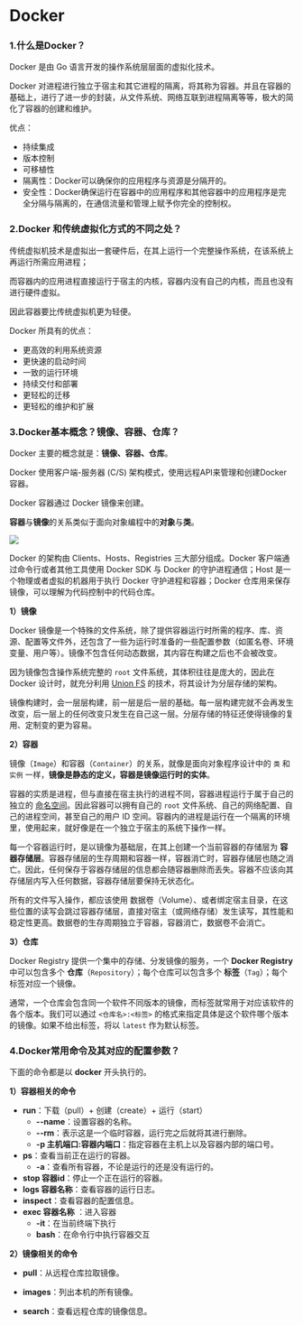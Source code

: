 # Docker

### 1.什么是Docker？

Docker 是由 Go 语言开发的操作系统层层面的虚拟化技术。

Docker 对进程进行独立于宿主和其它进程的隔离，将其称为容器。并且在容器的基础上，进行了进一步的封装，从文件系统、网络互联到进程隔离等等，极大的简化了容器的创建和维护。

优点：

- 持续集成
- 版本控制
- 可移植性
- 隔离性：Docker可以确保你的应用程序与资源是分隔开的。
- 安全性：Docker确保运行在容器中的应用程序和其他容器中的应用程序是完全分隔与隔离的，在通信流量和管理上赋予你完全的控制权。

### 2.Docker 和传统虚拟化方式的不同之处？

传统虚拟机技术是虚拟出一套硬件后，在其上运行一个完整操作系统，在该系统上再运行所需应用进程；

而容器内的应用进程直接运行于宿主的内核，容器内没有自己的内核，而且也没有进行硬件虚拟。

因此容器要比传统虚拟机更为轻便。

Docker 所具有的优点：

- 更高效的利用系统资源
- 更快速的启动时间
- 一致的运行环境
- 持续交付和部署
- 更轻松的迁移
- 更轻松的维护和扩展

### 3.Docker基本概念？镜像、容器、仓库？

Docker 主要的概念就是：**镜像、容器、仓库**。

Docker 使用客户端-服务器 (C/S) 架构模式，使用远程API来管理和创建Docker容器。

Docker 容器通过 Docker 镜像来创建。

**容器**与**镜像**的关系类似于面向对象编程中的**对象**与**类**。

![](https://www.runoob.com/wp-content/uploads/2016/04/576507-docker1.png)

Docker 的架构由 Clients、Hosts、Registries 三大部分组成。Docker 客户端通过命令行或者其他工具使用 Docker SDK 与 Docker 的守护进程通信；Host 是一个物理或者虚拟的机器用于执行 Docker 守护进程和容器；Docker 仓库用来保存镜像，可以理解为代码控制中的代码仓库。

**1）镜像**

Docker 镜像是一个特殊的文件系统，除了提供容器运行时所需的程序、库、资源、配置等文件外，还包含了一些为运行时准备的一些配置参数（如匿名卷、环境变量、用户等）。镜像不包含任何动态数据，其内容在构建之后也不会被改变。

因为镜像包含操作系统完整的 `root` 文件系统，其体积往往是庞大的，因此在 Docker 设计时，就充分利用 [Union FS](https://en.wikipedia.org/wiki/Union_mount) 的技术，将其设计为分层存储的架构。

镜像构建时，会一层层构建，前一层是后一层的基础。每一层构建完就不会再发生改变，后一层上的任何改变只发生在自己这一层。分层存储的特征还使得镜像的复用、定制变的更为容易。

**2）容器**

镜像（`Image`）和容器（`Container`）的关系，就像是面向对象程序设计中的 `类` 和 `实例` 一样，**镜像是静态的定义，容器是镜像运行时的实体**。

容器的实质是进程，但与直接在宿主执行的进程不同，容器进程运行于属于自己的独立的 [命名空间](https://en.wikipedia.org/wiki/Linux_namespaces)。因此容器可以拥有自己的 `root` 文件系统、自己的网络配置、自己的进程空间，甚至自己的用户 ID 空间。容器内的进程是运行在一个隔离的环境里，使用起来，就好像是在一个独立于宿主的系统下操作一样。

每一个容器运行时，是以镜像为基础层，在其上创建一个当前容器的存储层为 **容器存储层**。容器存储层的生存周期和容器一样，容器消亡时，容器存储层也随之消亡。因此，任何保存于容器存储层的信息都会随容器删除而丢失。容器不应该向其存储层内写入任何数据，容器存储层要保持无状态化。

所有的文件写入操作，都应该使用 数据卷（Volume）、或者绑定宿主目录，在这些位置的读写会跳过容器存储层，直接对宿主（或网络存储）发生读写，其性能和稳定性更高。数据卷的生存周期独立于容器，容器消亡，数据卷不会消亡。

**3）仓库**

Docker Registry 提供一个集中的存储、分发镜像的服务，一个 **Docker Registry** 中可以包含多个 **仓库**（`Repository`）；每个仓库可以包含多个 **标签**（`Tag`）；每个标签对应一个镜像。

通常，一个仓库会包含同一个软件不同版本的镜像，而标签就常用于对应该软件的各个版本。我们可以通过 `<仓库名>:<标签>` 的格式来指定具体是这个软件哪个版本的镜像。如果不给出标签，将以 `latest` 作为默认标签。

### 4.Docker常用命令及其对应的配置参数？

下面的命令都是以 **docker** 开头执行的。

**1）容器相关的命令**

- **run**：下载（pull）+ 创建（create）+ 运行（start）
  - **--name**：设置容器的名称。
  - **--rm**：表示这是一个临时容器，运行完之后就将其进行删除。
  - **-p 主机端口:容器内端口**：指定容器在主机上以及容器内部的端口号。
- **ps**：查看当前正在运行的容器。
  - **-a**：查看所有容器，不论是运行的还是没有运行的。
- **stop 容器id**：停止一个正在运行的容器。
- **logs 容器名称**：查看容器的运行日志。
- **inspect**：查看容器的配置信息。
- **exec 容器名称** ：进入容器
  - **-it**：在当前终端下执行
  - **bash**：在命令行中执行容器交互

**2）镜像相关的命令**

- **pull**：从远程仓库拉取镜像。
- **images**：列出本机的所有镜像。

- **search**：查看远程仓库的镜像信息。